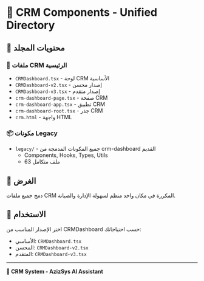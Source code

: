 # 🏢 CRM Components - Unified Directory

## 📁 محتويات المجلد

### 🎯 ملفات CRM الرئيسية
- `CRMDashboard.tsx` - لوحة CRM الأساسية
- `CRMDashboard-v2.tsx` - إصدار محسن
- `CRMDashboard-v3.tsx` - إصدار متقدم
- `crm-dashboard-page.tsx` - صفحة CRM
- `crm-dashboard-app.tsx` - تطبيق CRM
- `crm-dashboard-root.tsx` - جذر CRM
- `crm.html` - واجهة HTML

### 📦 مكونات Legacy
- `legacy/` - جميع المكونات المدمجة من crm-dashboard القديم
  - Components, Hooks, Types, Utils
  - 63 ملف متكامل

## 🎯 الغرض
دمج جميع ملفات CRM المكررة في مكان واحد منظم لسهولة الإدارة والصيانة.

## 🔧 الاستخدام
اختر الإصدار المناسب من CRMDashboard حسب احتياجاتك:
- الأساسي: `CRMDashboard.tsx`
- المحسن: `CRMDashboard-v2.tsx` 
- المتقدم: `CRMDashboard-v3.tsx`

---
**🏢 CRM System - AzizSys AI Assistant**